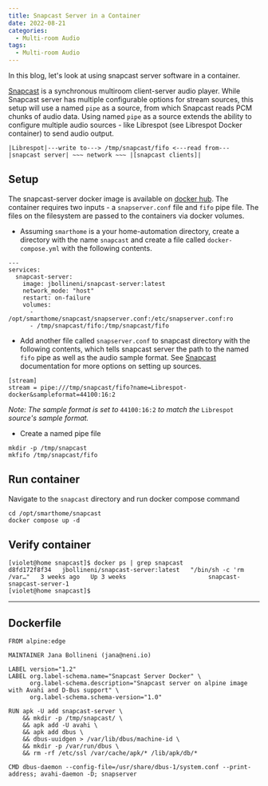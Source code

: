 ```yaml
---
title: Snapcast Server in a Container 
date: 2022-08-21
categories:
  - Multi-room Audio
tags:
  - Multi-room Audio
---
```


In this blog, let's look at using snapcast server software in a container. 

[Snapcast](https://github.com/badaix/snapcast) is a synchronous multiroom client-server audio player. While Snapcast server has multiple configurable options for stream sources, this setup will use a named `pipe` as a source, from which Snapcast reads PCM chunks of audio data. Using named `pipe` as a source extends the ability to configure multiple audio sources - like Librespot (see Librespot Docker container) to send audio output.

<!-- more -->

```
|Librespot|---write to---> /tmp/snapcast/fifo <---read from--- |snapcast server| ~~~ network ~~~ |[snapcast clients]|
```


## Setup

The snapcast-server docker image is available on [docker hub](https://hub.docker.com/repository/docker/jbollineni/snapcast-server). The container requires two inputs - a `snapserver.conf` file and `fifo` pipe file. The files on the filesystem are passed to the containers via docker volumes.

- Assuming `smarthome` is a your home-automation directory, create a directory with the name `snapcast` and create a file called `docker-compose.yml` with the following contents.


```
---
services:
  snapcast-server:
    image: jbollineni/snapcast-server:latest
    network_mode: "host"        
    restart: on-failure
    volumes:
      - /opt/smarthome/snapcast/snapserver.conf:/etc/snapserver.conf:ro
      - /tmp/snapcast/fifo:/tmp/snapcast/fifo
```

- Add another file called `snapserver.conf` to snapcast directory with the following contents, which tells snapcast server the path to the named `fifo` pipe as well as the audio sample format. See [Snapcast](https://github.com/badaix/snapcast) documentation for more options on setting up sources.


```
[stream]
stream = pipe:///tmp/snapcast/fifo?name=Librespot-docker&sampleformat=44100:16:2
```

*Note: The sample format is set to* `44100:16:2` *to match the* `Librespot` *source's sample format.* 

- Create a named pipe file


```
mkdir -p /tmp/snapcast
mkfifo /tmp/snapcast/fifo
```

## Run container

Navigate to the `snapcast` directory and run docker compose command

```
cd /opt/smarthome/snapcast
docker compose up -d
```

## Verify container

```
[violet@home snapcast]$ docker ps | grep snapcast
d8fd172f8f34   jbollineni/snapcast-server:latest   "/bin/sh -c 'rm /var…"   3 weeks ago   Up 3 weeks                       snapcast-snapcast-server-1
[violet@home snapcast]$
```



------

## Dockerfile

```
FROM alpine:edge

MAINTAINER Jana Bollineni (jana@neni.io)

LABEL version="1.2"
LABEL org.label-schema.name="Snapcast Server Docker" \
      org.label-schema.description="Snapcast server on alpine image with Avahi and D-Bus support" \
      org.label-schema.schema-version="1.0"

RUN apk -U add snapcast-server \
    && mkdir -p /tmp/snapcast/ \
    && apk add -U avahi \
    && apk add dbus \
    && dbus-uuidgen > /var/lib/dbus/machine-id \
    && mkdir -p /var/run/dbus \
    && rm -rf /etc/ssl /var/cache/apk/* /lib/apk/db/*

CMD dbus-daemon --config-file=/usr/share/dbus-1/system.conf --print-address; avahi-daemon -D; snapserver
```

